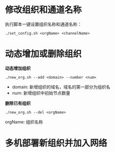 # 修改组织和通道名称

执行脚本一键设置组织名称和通道名称：
```
./set_config.sh <orgName> <channelName>
```

# 动态增加或删除组织

**动态增加组织**
```
./new_org.sh --add <domain> --number <num>
```
+ domain: 新增组织的域名，域名的第一部分为组织名
+ num: 新增组织中初始节点数量

**删除已有组织**
```
./new_org.sh --del <orgName>
```
orgName: 组织名称

# 多机部署新组织并加入网络
